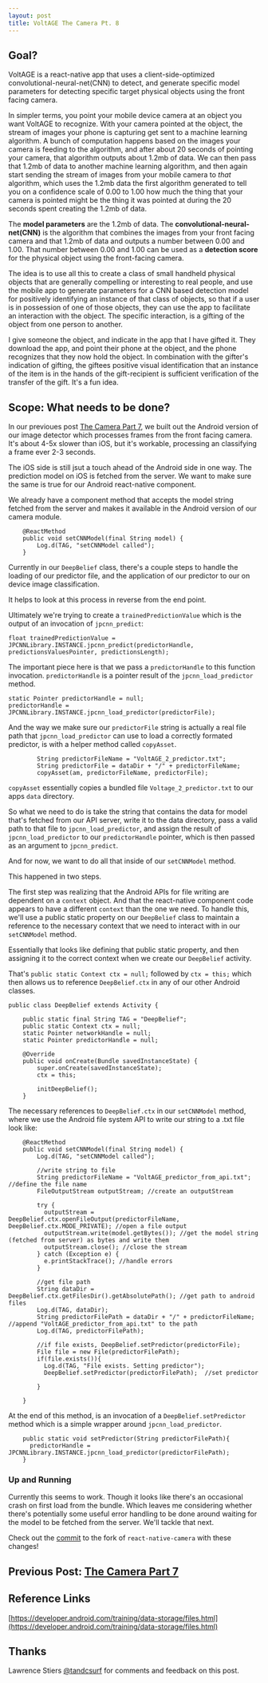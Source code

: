 ```yaml
---
layout: post
title: VoltAGE The Camera Pt. 8
---
```


## Goal?
VoltAGE is a react-native app that uses a client-side-optimized convolutional-neural-net(CNN) to detect, and generate specific model parameters for detecting specific target physical objects using the front facing camera. 

In simpler terms, you point your mobile device camera at an object you want VoltAGE to recognize. With your camera pointed at the object, the stream of images your phone is capturing get sent to a machine learning algorithm. A bunch of computation happens based on the images your camera is feeding to the algorithm, and after about 20 seconds of pointing your camera, that algorithm outputs about 1.2mb of data. We can then pass that 1.2mb of data to another machine learning algorithm, and then again start sending the stream of images from your mobile camera to *that* algorithm, which uses the 1.2mb data the first algorithm generated to tell you on a confidence scale of 0.00 to 1.00 how much the thing that your camera is pointed might be the thing it was pointed at during the 20 seconds spent creating the 1.2mb of data. 

The **model parameters** are the 1.2mb of data. The **convolutional-neural-net(CNN)** is the algorithm that combines the images from your front facing camera and that 1.2mb of data and outputs a number between 0.00 and 1.00. That number between 0.00 and 1.00 can be used as a **detection score** for the physical object using the front-facing camera.

The idea is to use all this to create a class of small handheld physical objects that are generally compelling or interesting to real people, and use the mobile app to generate parameters for a CNN based detection model for positively identifying an instance of that class of objects, so that if a user is in possession of one of those objects, they can use the app to facilitate an interaction with the object. The specific interaction, is a gifting of the object from one person to another.

I give someone the object, and indicate in the app that I have gifted it. They download the app, and point their phone at the object, and the phone recognizes that they now hold the object. In combination with the gifter's indication of gifting, the  giftees positive visual identification that an instance of the item is in the hands of the gift-recipient is sufficient verification of the transfer of the gift. It's a fun idea.

## Scope: What needs to be done?

In our previoues post [The Camera Part 7](https://nsipplswezey.github.io/2017/12/17/VoltAGE-The-Camera-Pt.-7.html), we built out the Android version of our image detector which processes frames from the front facing camera. It's about 4-5x slower than iOS, but it's workable, processing an classifying a frame ever 2-3 seconds.

The iOS side is still jsut a touch ahead of the Android side in one way. The prediction model on iOS is fetched from the server. We want to make sure the same is true for our Android react-native component.

We already have a component method that accepts the model string fetched from the server and makes it available in the Android version of our camera module.

```
    @ReactMethod
    public void setCNNModel(final String model) {
        Log.d(TAG, "setCNNModel called");
    }
```

Currently in our `DeepBelief` class, there's a couple steps to handle the loading of our predictor file, and the application of our predictor to our on device image classification.

It helps to look at this process in reverse from the end point.

Ultimately we're trying to create a `trainedPredictionValue` which is the output of an invocation of `jpcnn_predict`:

```
float trainedPredictionValue = JPCNNLibrary.INSTANCE.jpcnn_predict(predictorHandle, predictionsValuesPointer, predictionsLength);
```

The important piece here is that we pass a `predictorHandle` to this function invocation. `predictorHandle` is a pointer result of the `jpcnn_load_predictor` method.

```
static Pointer predictorHandle = null;
predictorHandle = JPCNNLibrary.INSTANCE.jpcnn_load_predictor(predictorFile);
```

And the way we make sure our `predictorFile` string is actually a real file path that `jpcnn_load_predictor` can use to load a correctly formated predictor, is with a helper method called `copyAsset`.

```
        String predictorFileName = "VoltAGE_2_predictor.txt";
        String predictorFile = dataDir + "/" + predictorFileName;
        copyAsset(am, predictorFileName, predictorFile);
```

`copyAsset` essentially copies a bundled file `Voltage_2_predictor.txt` to our apps `data` directory.

So what we need to do is take the string that contains the data for model that's fetched from our API server, write it to the data directory, pass a valid path to that file to `jpcnn_load_predictor`, and assign the result of `jpcnn_load_predictor` to our `predictorHandle` pointer, which is then passed as an argument to `jpcnn_predict`.

And for now, we want to do all that inside of our `setCNNModel` method.

This happened in two steps.

The first step was realizing that the Android APIs for file writing are dependent on a `context` object. And that the react-native component code appears to have a different `context` than the one we need. To handle this, we'll use a public static property on our `DeepBelief` class to maintain a reference to the necessary context that we need to interact with in our `setCNNModel` method.

Essentially that looks like defining that public static property, and then assigning it to the correct context when we create our `DeepBelief` activity.

That's `public static Context ctx = null;` followed by `ctx = this;` which then allows us to reference `DeepBelief.ctx` in any of our other Android classes.

```
public class DeepBelief extends Activity {

    public static final String TAG = "DeepBelief";
    public static Context ctx = null;
    static Pointer networkHandle = null;
    static Pointer predictorHandle = null;

    @Override
    public void onCreate(Bundle savedInstanceState) {
        super.onCreate(savedInstanceState);
        ctx = this;

        initDeepBelief();
    }
```

The necessary references to `DeepBelief.ctx` in our `setCNNModel` method, where we use the Android file system API to write our string to a .txt file look like:

```
    @ReactMethod
    public void setCNNModel(final String model) {
        Log.d(TAG, "setCNNModel called");

        //write string to file
        String predictorFileName = "VoltAGE_predictor_from_api.txt"; //define the file name
        FileOutputStream outputStream; //create an outputStream

        try {
          outputStream = DeepBelief.ctx.openFileOutput(predictorFileName, DeepBelief.ctx.MODE_PRIVATE); //open a file output
          outputStream.write(model.getBytes()); //get the model string (fetched from server) as bytes and write them
          outputStream.close(); //close the stream
        } catch (Exception e) {
          e.printStackTrace(); //handle errors
        }

        //get file path
        String dataDir = DeepBelief.ctx.getFilesDir().getAbsolutePath(); //get path to android files
        Log.d(TAG, dataDir);
        String predictorFilePath = dataDir + "/" + predictorFileName; //append "VoltAGE_predictor_from_api.txt" to the path
        Log.d(TAG, predictorFilePath);

        //if file exists, DeepBelief.setPredictor(predictorFile);
        File file = new File(predictorFilePath);
        if(file.exists()){
          Log.d(TAG, "File exists. Setting predictor");
          DeepBelief.setPredictor(predictorFilePath);  //set predictor

        }

    }
```

At the end of this method, is an invocation of a `DeepBelief.setPredictor` method which is a simple wrapper around `jpcnn_load_predictor`.

```
    public static void setPredictor(String predictorFilePath){
      predictorHandle = JPCNNLibrary.INSTANCE.jpcnn_load_predictor(predictorFilePath);
    }
```


### Up and Running

Currently this seems to work. Though it looks like there's an occasional crash on first load from the bundle. Which leaves me considering whether there's potentially some useful error handling to be done around waiting for the model to be fetched from the server. We'll tackle that next.

Check out the [commit](https://github.com/nsipplswezey/react-native-camera/commit/30c01f797f460a20d762ba83c5d03bc2b7f2e2f8) to the fork of `react-native-camera` with these changes!

## Previous Post: [The Camera Part 7](https://nsipplswezey.github.io/2017/12/17/VoltAGE-The-Camera-Pt.-7.html) 

## Reference Links

[https://developer.android.com/training/data-storage/files.html](https://developer.android.com/training/data-storage/files.html)

## **Thanks** 
Lawrence Stiers [@tandcsurf](https://github.com/tandcsurf) for comments and feedback on this post.


